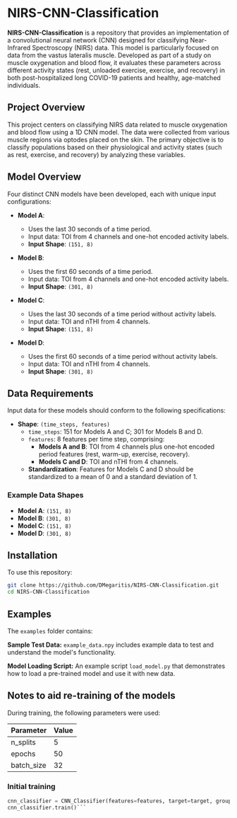 # NIRS-CNN-Classification

**NIRS-CNN-Classification** is a repository that provides an implementation of a convolutional neural network (CNN) designed for classifying Near-Infrared Spectroscopy (NIRS) data. This model is particularly focused on data from the vastus lateralis muscle. Developed as part of a study on muscle oxygenation and blood flow, it evaluates these parameters across different activity states (rest, unloaded exercise, exercise, and recovery) in both post-hospitalized long COVID-19 patients and healthy, age-matched individuals.

## Project Overview

This project centers on classifying NIRS data related to muscle oxygenation and blood flow using a 1D CNN model. The data were collected from various muscle regions via optodes placed on the skin. The primary objective is to classify populations based on their physiological and activity states (such as rest, exercise, and recovery) by analyzing these variables.

## Model Overview

Four distinct CNN models have been developed, each with unique input configurations:

- **Model A**:  
  - Uses the last 30 seconds of a time period.
  - Input data: TOI from 4 channels and one-hot encoded activity labels.
  - **Input Shape**: `(151, 8)`

- **Model B**:  
  - Uses the first 60 seconds of a time period.
  - Input data: TOI from 4 channels and one-hot encoded activity labels.
  - **Input Shape**: `(301, 8)`

- **Model C**:  
  - Uses the last 30 seconds of a time period without activity labels.
  - Input data: TOI and nTHI from 4 channels.
  - **Input Shape**: `(151, 8)`

- **Model D**:  
  - Uses the first 60 seconds of a time period without activity labels.
  - Input data: TOI and nTHI from 4 channels.
  - **Input Shape**: `(301, 8)`

## Data Requirements

Input data for these models should conform to the following specifications:

- **Shape**: `(time_steps, features)`
  - `time_steps`: 151 for Models A and C; 301 for Models B and D.
  - `features`: 8 features per time step, comprising:
    - **Models A and B**: TOI from 4 channels plus one-hot encoded period features (rest, warm-up, exercise, recovery).
    - **Models C and D**: TOI and nTHI from 4 channels.
  - **Standardization**: Features for Models C and D should be standardized to a mean of 0 and a standard deviation of 1.

### Example Data Shapes

- **Model A**: `(151, 8)`
- **Model B**: `(301, 8)`
- **Model C**: `(151, 8)`
- **Model D**: `(301, 8)`

## Installation

To use this repository:

```bash
git clone https://github.com/DMegaritis/NIRS-CNN-Classification.git
cd NIRS-CNN-Classification
```


## Examples

The ```examples``` folder contains:

**Sample Test Data:** ```example_data.npy``` includes example data to test and understand the model's functionality.

**Model Loading Script:** An example script ```load_model.py``` that demonstrates how to load a pre-trained model and use it with new data.


## Notes to aid re-training of the models
During training, the following parameters were used:

| Parameter     | Value    |
|---------------|----------|
| n_splits      | 5        |
| epochs        | 50       |
| batch_size    | 32       |

### Initial training
```python
cnn_classifier = CNN_Classifier(features=features, target=target, groups=groups, n_splits=5, epochs=50, batch_size=32)
cnn_classifier.train()```
